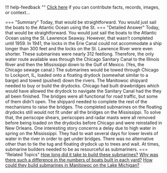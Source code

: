 !!! help-feedback ""
    <a href="/feedback/" data-feedback-link>Click here</a>
    if you can contribute facts, records, images, or context…

<a id="summary"></a>
=== "Summary"
    Today, that would be straightforward. You would just sail the boats to the Atlantic Ocean using the St.
=== "Detailed Answer"
    Today, that would be straightforward. You would just sail the boats to the Atlantic Ocean using the St. Lawrence Seaway. However, that wasn’t completed until 1959. In 1941, the locks in the Erie Canal could not accommodate a ship longer than 300 feet and the locks on the St. Lawrence River were even shorter. These submarines were nearly 312 feetlong. Therefore, the only water route available was through the Chicago Sanitary Canal to the Illinois River and then the Mississippi down to the Gulf of Mexico. (Yes, the Chicago sewage canal.) The submarines would be towed through Chicago to Lockport, IL, loaded onto a floating drydock (somewhat similar to a barge) and towed (pushed) down the rivers. The Manitowoc shipyard needed to buy or build the drydocks.
    Chicago had built drawbridges which would have allowed the drydock to navigate the Sanitary Canal had the they all been finished. The bridges were all functional for road traffic, but some of them didn’t open. The shipyard needed to complete the rest of the mechanisms to raise the bridges.
    The completed submarines on the floating drydocks still would not fit under all the bridges on the Mississippi. To solve that, the periscope shears, periscopes and radar masts were all removed before being loaded on the drydocks before Chicago and were reinstalled in New Orleans.
    One interesting story concerns a delay due to high water in spring on the Mississippi. They had to wait several days for lower levels of water in the river in order to get under bridges. There was no alternative other than to tie the tug and floating drydock up to trees and wait. At times, submarine builders needed to be as resourceful as submariners.
=== "Related Topics"
    [How long did it take to build these submarines?](how-long-did-it-take-to-build-these-submarines.md#summary)
    [Why was there such a difference in the numbers of boats built in each yard?](why-was-there-such-a-difference-in-the-numbers-of-boats-built-in-each-yard.md#summary)
    [How could they build submarines in Manitowoc on the Lake Michigan?](how-could-they-build-submarines-in-manitowoc-on-the-lake-michigan.md#summary)
